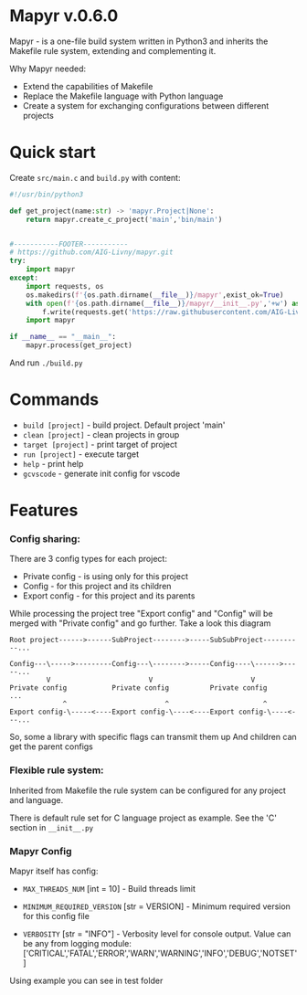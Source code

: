 # Mapyr v.0.6.0

Mapyr - is a one-file build system written in Python3 and inherits the Makefile rule system, extending and complementing it.

Why Mapyr needed:
 - Extend the capabilities of Makefile
 - Replace the Makefile language with Python language
 - Create a system for exchanging configurations between different projects

# Quick start
Create `src/main.c` and `build.py` with content:
```py
#!/usr/bin/python3

def get_project(name:str) -> 'mapyr.Project|None':
    return mapyr.create_c_project('main','bin/main')


#-----------FOOTER-----------
# https://github.com/AIG-Livny/mapyr.git
try:
    import mapyr
except:
    import requests, os
    os.makedirs(f'{os.path.dirname(__file__)}/mapyr',exist_ok=True)
    with open(f'{os.path.dirname(__file__)}/mapyr/__init__.py','+w') as f:
        f.write(requests.get('https://raw.githubusercontent.com/AIG-Livny/mapyr/master/__init__.py').text)
    import mapyr

if __name__ == "__main__":
    mapyr.process(get_project)
```
And run `./build.py`

# Commands
- `build [project]` - build project. Default project 'main'
- `clean [project]` - clean projects in group
- `target [project]` - print target of project
- `run [project]` - execute target
- `help` - print help
- `gcvscode` - generate init config for vscode

# Features

### Config sharing:
There are 3 config types for each project:
- Private config - is using only for this project
- Config - for this project and its children
- Export config - for this project and its parents

While processing the project tree "Export config" and "Config" will be merged with "Private config" and go further. Take a look this diagram

 ```
 Root project------>------SubProject-------->-----SubSubProject----------...

 Config---\----->---------Config---\-------->-----Config----\------>-----...
          V                        V                        V
 Private config           Private config          Private config         ...
              ^                        ^                       ^
 Export config-\-----<----Export config-\----<----Export config-\----<---...
 ```

So, some a library with specific flags can transmit them up
And children can get the parent configs

### Flexible rule system:
Inherited from Makefile the rule system can be configured for any project and language.

There is default rule set for C language project as example. See the 'C' section in `__init__.py`

### Mapyr Config
Mapyr itself has config:

- `MAX_THREADS_NUM` [int = 10] - Build threads limit

- `MINIMUM_REQUIRED_VERSION` [str = VERSION] - Minimum required version for this config file

- `VERBOSITY` [str = "INFO"] - Verbosity level for console output. Value can be any from logging module: ['CRITICAL','FATAL','ERROR','WARN','WARNING','INFO','DEBUG','NOTSET']

Using example you can see in test folder
